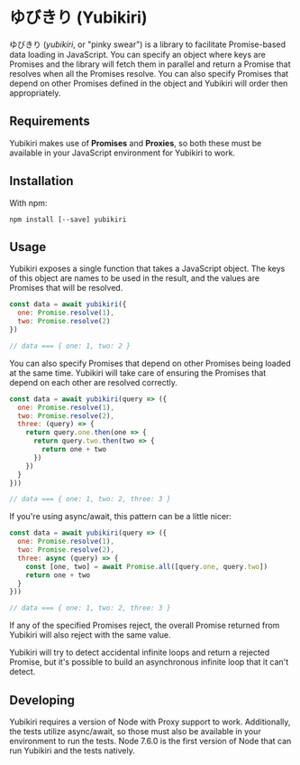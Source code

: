 # ゆびきり (Yubikiri)

ゆびきり (*yubikiri*, or "pinky swear") is a library to facilitate Promise-based data loading in JavaScript. You can specify an object where keys are Promises and the library will fetch them in parallel and return a Promise that resolves when all the Promises resolve. You can also specify Promises that depend on other Promises defined in the object and Yubikiri will order then appropriately.

## Requirements

Yubikiri makes use of **Promises** and **Proxies**, so both these must be available in your JavaScript environment for Yubikiri to work.

## Installation

With npm:

```
npm install [--save] yubikiri
```

## Usage

Yubikiri exposes a single function that takes a JavaScript object. The keys of this object are names to be used in the result, and the values are Promises that will be resolved.

```javascript
const data = await yubikiri({
  one: Promise.resolve(1),
  two: Promise.resolve(2)
})

// data === { one: 1, two: 2 }
```

You can also specify Promises that depend on other Promises being loaded at the same time. Yubikiri will take care of ensuring the Promises that depend on each other are resolved correctly.

```javascript
const data = await yubikiri(query => ({
  one: Promise.resolve(1),
  two: Promise.resolve(2),
  three: (query) => {
    return query.one.then(one => {
      return query.two.then(two => {
        return one + two
      })
    })
  }
}))

// data === { one: 1, two: 2, three: 3 }
```

If you're using async/await, this pattern can be a little nicer:

```javascript
const data = await yubikiri(query => ({
  one: Promise.resolve(1),
  two: Promise.resolve(2),
  three: async (query) => {
    const [one, two] = await Promise.all([query.one, query.two])
    return one + two
  }
}))

// data === { one: 1, two: 2, three: 3 }
```

If any of the specified Promises reject, the overall Promise returned from Yubikiri will also reject with the same value.

Yubikiri will try to detect accidental infinite loops and return a rejected Promise, but it's possible to build an asynchronous infinite loop that it can't detect.

## Developing

Yubikiri requires a version of Node with Proxy support to work. Additionally, the tests utilize async/await, so those must also be available in your environment to run the tests. Node 7.6.0 is the first version of Node that can run Yubikiri and the tests natively.

